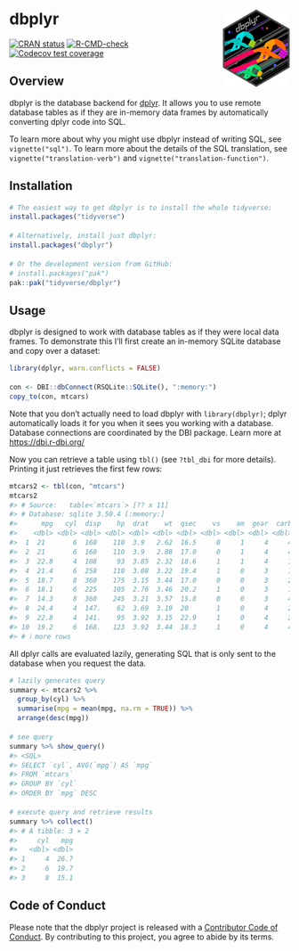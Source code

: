 
<!-- README.md is generated from README.Rmd. Please edit that file -->

# dbplyr <a href='https://dbplyr.tidyverse.org'><img src='man/figures/logo.png' align="right" height="139" /></a>

<!-- badges: start -->

[![CRAN
status](https://www.r-pkg.org/badges/version/dbplyr)](https://cran.r-project.org/package=dbplyr)
[![R-CMD-check](https://github.com/tidyverse/dbplyr/actions/workflows/R-CMD-check.yaml/badge.svg)](https://github.com/tidyverse/dbplyr/actions/workflows/R-CMD-check.yaml)
[![Codecov test
coverage](https://codecov.io/gh/tidyverse/dbplyr/graph/badge.svg)](https://app.codecov.io/gh/tidyverse/dbplyr)
<!-- badges: end -->

## Overview

dbplyr is the database backend for [dplyr](https://dplyr.tidyverse.org).
It allows you to use remote database tables as if they are in-memory
data frames by automatically converting dplyr code into SQL.

To learn more about why you might use dbplyr instead of writing SQL, see
`vignette("sql")`. To learn more about the details of the SQL
translation, see `vignette("translation-verb")` and
`vignette("translation-function")`.

## Installation

``` r
# The easiest way to get dbplyr is to install the whole tidyverse:
install.packages("tidyverse")

# Alternatively, install just dbplyr:
install.packages("dbplyr")

# Or the development version from GitHub:
# install.packages("pak")
pak::pak("tidyverse/dbplyr")
```

## Usage

dbplyr is designed to work with database tables as if they were local
data frames. To demonstrate this I’ll first create an in-memory SQLite
database and copy over a dataset:

``` r
library(dplyr, warn.conflicts = FALSE)

con <- DBI::dbConnect(RSQLite::SQLite(), ":memory:")
copy_to(con, mtcars)
```

Note that you don’t actually need to load dbplyr with `library(dbplyr)`;
dplyr automatically loads it for you when it sees you working with a
database. Database connections are coordinated by the DBI package. Learn
more at <https://dbi.r-dbi.org/>

Now you can retrieve a table using `tbl()` (see `?tbl_dbi` for more
details). Printing it just retrieves the first few rows:

``` r
mtcars2 <- tbl(con, "mtcars")
mtcars2
#> # Source:   table<`mtcars`> [?? x 11]
#> # Database: sqlite 3.50.4 [:memory:]
#>      mpg   cyl  disp    hp  drat    wt  qsec    vs    am  gear  carb
#>    <dbl> <dbl> <dbl> <dbl> <dbl> <dbl> <dbl> <dbl> <dbl> <dbl> <dbl>
#>  1  21       6  160    110  3.9   2.62  16.5     0     1     4     4
#>  2  21       6  160    110  3.9   2.88  17.0     0     1     4     4
#>  3  22.8     4  108     93  3.85  2.32  18.6     1     1     4     1
#>  4  21.4     6  258    110  3.08  3.22  19.4     1     0     3     1
#>  5  18.7     8  360    175  3.15  3.44  17.0     0     0     3     2
#>  6  18.1     6  225    105  2.76  3.46  20.2     1     0     3     1
#>  7  14.3     8  360    245  3.21  3.57  15.8     0     0     3     4
#>  8  24.4     4  147.    62  3.69  3.19  20       1     0     4     2
#>  9  22.8     4  141.    95  3.92  3.15  22.9     1     0     4     2
#> 10  19.2     6  168.   123  3.92  3.44  18.3     1     0     4     4
#> # ℹ more rows
```

All dplyr calls are evaluated lazily, generating SQL that is only sent
to the database when you request the data.

``` r
# lazily generates query
summary <- mtcars2 %>% 
  group_by(cyl) %>% 
  summarise(mpg = mean(mpg, na.rm = TRUE)) %>% 
  arrange(desc(mpg))

# see query
summary %>% show_query()
#> <SQL>
#> SELECT `cyl`, AVG(`mpg`) AS `mpg`
#> FROM `mtcars`
#> GROUP BY `cyl`
#> ORDER BY `mpg` DESC

# execute query and retrieve results
summary %>% collect()
#> # A tibble: 3 × 2
#>     cyl   mpg
#>   <dbl> <dbl>
#> 1     4  26.7
#> 2     6  19.7
#> 3     8  15.1
```

## Code of Conduct

Please note that the dbplyr project is released with a [Contributor Code
of Conduct](https://dbplyr.tidyverse.org/CODE_OF_CONDUCT.html). By
contributing to this project, you agree to abide by its terms.
